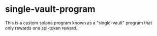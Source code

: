 # single-vault-program
This is a custom solana program known as a "single-vault" program that only rewards one spl-token reward. 
